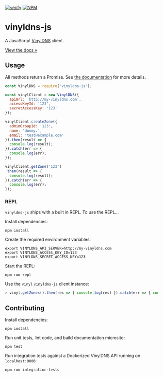 [![verify](https://img.shields.io/github/workflow/status/vinyldns/vinyldns-js/verify?logo=github)](https://github.com/vinyldns/vinyldns-js/actions/workflows/verify.yml)
[![NPM](https://img.shields.io/npm/v/vinyldns-js?logo=npm)](https://www.npmjs.com/package/vinyldns-js)

# vinyldns-js

A JavaScript [VinylDNS](https://vinyldns.io) client.

[View the docs &raquo;](http://vinyldns.github.io/vinyldns-js)

## Usage

All methods return a Promise. See [the documentation](http://vinyldns.github.io/vinyldns-js) for more details.

```javascript
const VinylDNS = require('vinyldns-js');

const vinylClient = new VinylDNS({
  apiUrl: 'http://my-vinyldns.com',
  accessKeyId: '123',
  secretAccessKey: '123'
});

vinylClient.createZone({
  adminGroupId: '123',
  name: 'dummy.',
  email: 'test@example.com'
}).then(result => {
  console.log(result);
}).catch(err => {
  console.log(err);
});

vinylClient.getZone('123')
.then(result => {
  console.log(result);
}).catch(err => {
  console.log(err);
});
```

### REPL

`vinyldns-js` ships with a built in REPL. To use the REPL...

Install dependencies:

```shell script
npm install
```

Create the required environment variables:

```shell script
export VINYLDNS_API_SERVER=http://my-vinyldns.com
export VINYLDNS_ACCESS_KEY_ID=123
export VINYLDNS_SECRET_ACCESS_KEY=123
```

Start the REPL:

```
npm run repl
```

Use the `vinyl` `vinyldns-js` client instance:

```javascript
> vinyl.getZones().then(res => { console.log(res) }).catch(err => { console.log(err) })
```

## Contributing

Install dependencies:

```shell script
npm install
```

Run unit tests, lint code, and build documentation microsite:

```shell script
npm test
```

Run integration tests against a Dockerized VinylDNS API running on `localhost:9000`:

```shell script
npm run integration-tests
```
